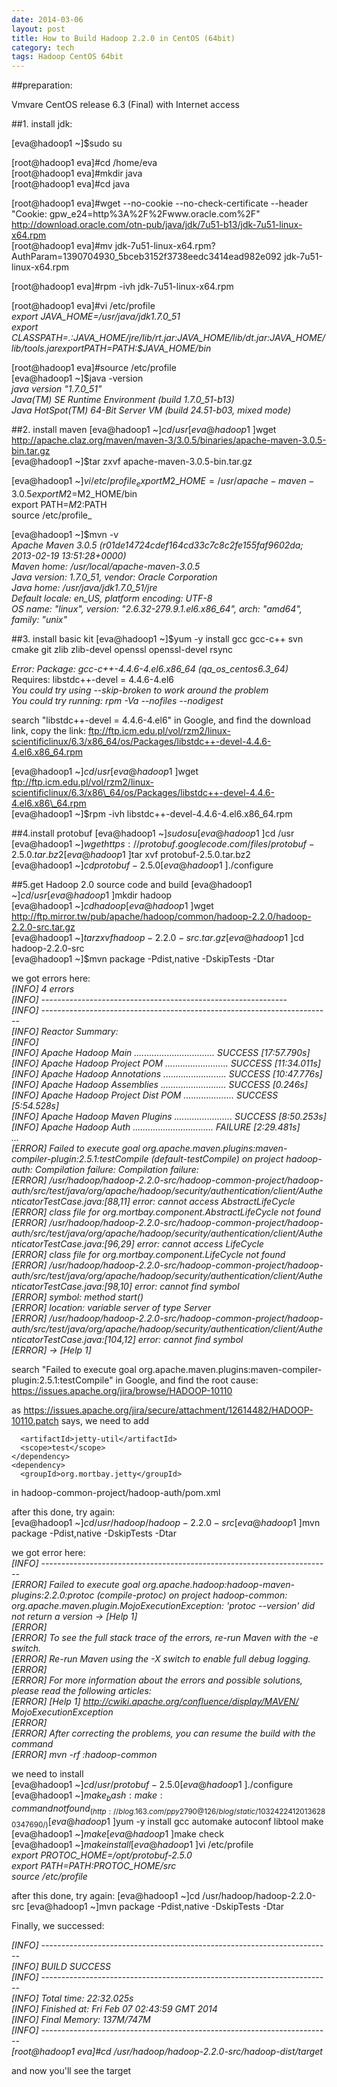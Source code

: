 ```yaml
---
date: 2014-03-06
layout: post
title: How to Build Hadoop 2.2.0 in CentOS (64bit)
category: tech
tags: Hadoop CentOS 64bit
---
```


##preparation:

Vmvare CentOS release 6.3 (Final) with Internet access

##1. install jdk:

[eva@hadoop1 ~]$sudo su

[root@hadoop1 eva]#cd /home/eva  
[root@hadoop1 eva]#mkdir java  
[root@hadoop1 eva]#cd java

[root@hadoop1 eva]#wget --no-cookie --no-check-certificate --header "Cookie: gpw\_e24=http%3A%2F%2Fwww.oracle.com%2F" http://download.oracle.com/otn-pub/java/jdk/7u51-b13/jdk-7u51-linux-x64.rpm  
[root@hadoop1 eva]#mv jdk-7u51-linux-x64.rpm\?AuthParam\=1390704930_5bceb3152f3738eedc3414ead982e092 jdk-7u51-linux-x64.rpm

[root@hadoop1 eva]#rpm -ivh jdk-7u51-linux-x64.rpm

[root@hadoop1 eva]#vi /etc/profile  
_export JAVA\_HOME=/usr/java/jdk1.7.0\_51  
export CLASSPATH=.:$JAVA\_HOME/jre/lib/rt.jar:$JAVA\_HOME/lib/dt.jar:$JAVA\_HOME/lib/tools.jar  
export PATH=$PATH:$JAVA\_HOME/bin_

[root@hadoop1 eva]#source /etc/profile  
[eva@hadoop1 ~]$java -version  
_java version "1.7.0\_51"  
Java(TM) SE Runtime Environment (build 1.7.0\_51-b13)  
Java HotSpot(TM) 64-Bit Server VM (build 24.51-b03, mixed mode)_  

##2. install maven
[eva@hadoop1 ~]$cd /usr  
[eva@hadoop1 ~]$wget http://apache.claz.org/maven/maven-3/3.0.5/binaries/apache-maven-3.0.5-bin.tar.gz  
[eva@hadoop1 ~]$tar zxvf apache-maven-3.0.5-bin.tar.gz

[eva@hadoop1 ~]$vi /etc/profile  
_export M2\_HOME=/usr/apache-maven-3.0.5  
export M2=$M2\_HOME/bin  
export PATH=$M2:$PATH  
source /etc/profile_   

[eva@hadoop1 ~]$mvn -v  
_Apache Maven 3.0.5 (r01de14724cdef164cd33c7c8c2fe155faf9602da; 2013-02-19 13:51:28+0000)  
Maven home: /usr/local/apache-maven-3.0.5  
Java version: 1.7.0\_51, vendor: Oracle Corporation  
Java home: /usr/java/jdk1.7.0\_51/jre  
Default locale: en\_US, platform encoding: UTF-8  
OS name: "linux", version: "2.6.32-279.9.1.el6.x86\_64", arch: "amd64", family: "unix"_

##3. install basic kit
[eva@hadoop1 ~]$yum -y install gcc  gcc-c++  svn  cmake git zlib zlib-devel openssl openssl-devel rsync  

_Error: Package: gcc-c++-4.4.6-4.el6.x86\_64 (qa\_os\_centos6.3\_64)_  
           Requires: libstdc++-devel = 4.4.6-4.el6  
_You could try using --skip-broken to work around the problem_  
_You could try running: rpm -Va --nofiles --nodigest_
  
search "libstdc++-devel = 4.4.6-4.el6" in Google, and find the download link, copy the link:
ftp://ftp.icm.edu.pl/vol/rzm2/linux-scientificlinux/6.3/x86_64/os/Packages/libstdc++-devel-4.4.6-4.el6.x86_64.rpm

[eva@hadoop1 ~]$cd /usr  
[eva@hadoop1 ~]$wget ftp://ftp.icm.edu.pl/vol/rzm2/linux-scientificlinux/6.3/x86\_64/os/Packages/libstdc++-devel-4.4.6-4.el6.x86\_64.rpm  
[eva@hadoop1 ~]$rpm -ivh libstdc++-devel-4.4.6-4.el6.x86\_64.rpm  

##4.install protobuf
[eva@hadoop1 ~]$sudo su  
[eva@hadoop1 ~]$cd /usr  
[eva@hadoop1 ~]$wget https://protobuf.googlecode.com/files/protobuf-2.5.0.tar.bz2  
[eva@hadoop1 ~]$tar xvf protobuf-2.5.0.tar.bz2  
[eva@hadoop1 ~]$cd protobuf-2.5.0  
[eva@hadoop1 ~]$./configure  

##5.get Hadoop 2.0 source code and build
[eva@hadoop1 ~]$cd /usr  
[eva@hadoop1 ~]$mkdir hadoop  
[eva@hadoop1 ~]$cd hadoop  
[eva@hadoop1 ~]$wget http://ftp.mirror.tw/pub/apache/hadoop/common/hadoop-2.2.0/hadoop-2.2.0-src.tar.gz  
[eva@hadoop1 ~]$tar zxvf hadoop-2.2.0-src.tar.gz  
[eva@hadoop1 ~]$cd hadoop-2.2.0-src  
[eva@hadoop1 ~]$mvn package -Pdist,native -DskipTests -Dtar  

we got errors here:  
_[INFO] 4 errors  
[INFO] -------------------------------------------------------------  
[INFO] ------------------------------------------------------------------------  
[INFO] Reactor Summary:  
[INFO]  
[INFO] Apache Hadoop Main ................................ SUCCESS [17:57.790s]  
[INFO] Apache Hadoop Project POM ......................... SUCCESS [11:34.011s]  
[INFO] Apache Hadoop Annotations ......................... SUCCESS [10:47.776s]  
[INFO] Apache Hadoop Assemblies .......................... SUCCESS [0.246s]  
[INFO] Apache Hadoop Project Dist POM .................... SUCCESS [5:54.528s]  
[INFO] Apache Hadoop Maven Plugins ....................... SUCCESS [8:50.253s]  
[INFO] Apache Hadoop Auth ................................ FAILURE [2:29.481s]  
...  
[ERROR] Failed to execute goal org.apache.maven.plugins:maven-compiler-plugin:2.5.1:testCompile (default-testCompile) on project hadoop-auth: Compilation failure: Compilation failure:  
[ERROR] /usr/hadoop/hadoop-2.2.0-src/hadoop-common-project/hadoop-auth/src/test/java/org/apache/hadoop/security/authentication/client/AuthenticatorTestCase.java:[88,11] error: cannot access AbstractLifeCycle  
[ERROR] class file for org.mortbay.component.AbstractLifeCycle not found  
[ERROR] /usr/hadoop/hadoop-2.2.0-src/hadoop-common-project/hadoop-auth/src/test/java/org/apache/hadoop/security/authentication/client/AuthenticatorTestCase.java:[96,29] error: cannot access LifeCycle  
[ERROR] class file for org.mortbay.component.LifeCycle not found  
[ERROR] /usr/hadoop/hadoop-2.2.0-src/hadoop-common-project/hadoop-auth/src/test/java/org/apache/hadoop/security/authentication/client/AuthenticatorTestCase.java:[98,10] error: cannot find symbol  
[ERROR] symbol:   method start()  
[ERROR] location: variable server of type Server  
[ERROR] /usr/hadoop/hadoop-2.2.0-src/hadoop-common-project/hadoop-auth/src/test/java/org/apache/hadoop/security/authentication/client/AuthenticatorTestCase.java:[104,12] error: cannot find symbol  
[ERROR] -> [Help 1]_  

search "Failed to execute goal org.apache.maven.plugins:maven-compiler-plugin:2.5.1:testCompile" in Google, and find the root cause:
https://issues.apache.org/jira/browse/HADOOP-10110

as https://issues.apache.org/jira/secure/attachment/12614482/HADOOP-10110.patch says,
we need to add   

      <artifactId>jetty-util</artifactId>  
      <scope>test</scope>  
    </dependency>  
    <dependency>  
      <groupId>org.mortbay.jetty</groupId>  

in hadoop-common-project/hadoop-auth/pom.xml  

after this done, try again:  
[eva@hadoop1 ~]$cd /usr/hadoop/hadoop-2.2.0-src  
[eva@hadoop1 ~]$mvn package -Pdist,native -DskipTests -Dtar  

we got error here:  
_[INFO] ------------------------------------------------------------------------  
[ERROR] Failed to execute goal org.apache.hadoop:hadoop-maven-plugins:2.2.0:protoc (compile-protoc) on project hadoop-common:   org.apache.maven.plugin.MojoExecutionException: 'protoc --version' did not return a version -> [Help 1]  
[ERROR]  
[ERROR] To see the full stack trace of the errors, re-run Maven with the -e switch.  
[ERROR] Re-run Maven using the -X switch to enable full debug logging.  
[ERROR]  
[ERROR] For more information about the errors and possible solutions, please read the following articles:  
[ERROR] [Help 1] http://cwiki.apache.org/confluence/display/MAVEN/  MojoExecutionException  
[ERROR]  
[ERROR] After correcting the problems, you can resume the build with the command  
[ERROR]   mvn <goals> -rf :hadoop-common_
  
we need to install  
[eva@hadoop1 ~]$cd /usr/protobuf-2.5.0  
[eva@hadoop1 ~]$./configure  
[eva@hadoop1 ~]$make  
_bash: make: command not found_  
(http://blog.163.com/ppy2790@126/blog/static/10324224120136280347690/)  
[eva@hadoop1 ~]$yum -y install gcc automake autoconf libtool make  
[eva@hadoop1 ~]$make  
[eva@hadoop1 ~]$make check  
[eva@hadoop1 ~]$make install  
[eva@hadoop1 ~]$vi /etc/profile  
_export PROTOC\_HOME=/opt/protobuf-2.5.0  
export PATH=$PATH:$PROTOC\_HOME/src  
source /etc/profile_  

after this done, try again:
[eva@hadoop1 ~]cd /usr/hadoop/hadoop-2.2.0-src
[eva@hadoop1 ~]mvn package -Pdist,native -DskipTests -Dtar

Finally, we successed:

_[INFO] ------------------------------------------------------------------------  
[INFO] BUILD SUCCESS  
[INFO] ------------------------------------------------------------------------  
[INFO] Total time: 22:32.025s  
[INFO] Finished at: Fri Feb 07 02:43:59 GMT 2014  
[INFO] Final Memory: 137M/747M  
[INFO] ------------------------------------------------------------------------  
[root@hadoop1 eva]#cd /usr/hadoop/hadoop-2.2.0-src/hadoop-dist/target_  

and now you'll see the target

